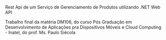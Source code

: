 Rest Api de um Serviço de Gerenciamento de Produtos utilizando .NET Web API

Trabalho final da matéria DM106, do curso Pós Graduação em Desenvolvimento de Aplicações pra Dispositivos Móveis e Cloud Computing - Inatel, 
do prof. Ms. Paulo Siécola
